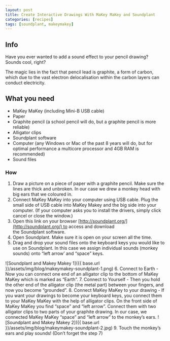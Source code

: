 ```yaml
---
layout: post
title: Create Interactive Drawings With MaKey MaKey and Soundplant
categories: [recipes]
tags: [soundplant, makeymakey]
---
```




## Info
Have you ever wanted to add a sound effect to your pencil drawing?
Sounds cool, right?

The magic lies in the fact that pencil lead is graphite, a form of carbon, which due to the vast electron delocalisation within the carbon layers can conduct electricity.

## What you need
- MaKey MaKey (including Mini-B USB cable)
- Paper
- Graphite pencil (a school pencil will do, but a graphite pencil is more reliable)
- Alligator clips
- Soundplant software
- Computer (any Windows or Mac of the past 8 years will do, but for optimal performance a multicore processor and 4GB RAM is recommended)
- Sound files


### How
1. Draw a picture on a piece of paper with a graphite pencil. Make sure the lines are thick and unbroken. In our case we drew a monkey head with big ears that we coloured in.
2. Connect MaKey MaKey into your computer using USB cable. Plug the small side of USB cable into MaKey Makey and the big side into your computer. (If your computer asks you to install the drivers, simply click cancel or close the window.)
3. Open this link on your browser [http://soundplant.org/](http://soundplant.org/) to access and download the Soundplant software.
4. Open Soundplant. Make sure it is open on your screen all the time.
5. Drag and drop your sound files onto the keyboard keys you would like to use on Soundplant. In this case we assign individual sounds (monkey sounds) onto “left arrow’ and “space” keys.

![Soundplant and Makey Makey 1]({{ base.url }}/assets/img/blog/makeymakey-soundplant-1.png)
6. Connect to Earth - Now you can connect one end of an alligator clip to the bottom of MaKey MaKey which is marked as “Earth”.
7. Connect to Yourself - Then you hold the other end of the alligator clip (the metal part) between your fingers, and now you become “grounded”.
8. Connect MaKey MaKey to your drawing - If you want your drawings to become your keyboard keys, you connect them to your MaKey MaKey with the help of alligator clips. On the front side of MaKey MaKey you find “space” and “left arrow”. Connect them with two alligator clips to two parts of your graphite drawing. In our case, we connected MaKey MaKey “space” and “left arrow” to the monkey’s ears.
![Soundplant and Makey Makey 2]({{ base.url }}/assets/img/blog/makeymakey-soundplant-2.jpg)
9. Touch the monkey’s ears and play sounds! (Don’t forget the step 7)
